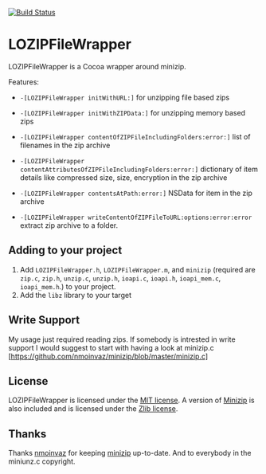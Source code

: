[![Build Status](https://travis-ci.org/catlan/LOZIPFileWrapper.svg)](https://travis-ci.org/catlan/LOZIPFileWrapper)

# LOZIPFileWrapper

LOZIPFileWrapper is a Cocoa wrapper around minizip. 

Features:

* `-[LOZIPFileWrapper initWithURL:]` for unzipping file based zips
* `-[LOZIPFileWrapper initWithZIPData:]` for unzipping memory based zips

* `-[LOZIPFileWrapper contentOfZIPFileIncludingFolders:error:]` list of filenames in the zip archive
* `-[LOZIPFileWrapper contentAttributesOfZIPFileIncludingFolders:error:]` dictionary of item details like compressed size, size, encryption in the zip archive
* `-[LOZIPFileWrapper contentsAtPath:error:]` NSData for item in the zip archive
* `-[LOZIPFileWrapper writeContentOfZIPFileToURL:options:error:error` extract zip archive to a folder.

## Adding to your project

1. Add `LOZIPFileWrapper.h`, `LOZIPFileWrapper.m`, and `minizip` (required are `zip.c`, `zip.h`, `unzip.c`, `unzip.h`, `ioapi.c`, `ioapi.h`, `ioapi_mem.c`, `ioapi_mem.h`.) to your project.
2. Add the `libz` library to your target
 
## Write Support
 
 My usage just required reading zips. If somebody is intrested in write support I would suggest to start  with having a look at minizip.c [https://github.com/nmoinvaz/minizip/blob/master/minizip.c]

## License

LOZIPFileWrapper is licensed under the [MIT license](https://github.com/catlan/LOZIPFileWrapper/raw/master/LICENSE).  A version of [Minizip](http://www.winimage.com/zLibDll/minizip.html) is also included and is licensed under the [Zlib license](http://www.zlib.net/zlib_license.html).

## Thanks

Thanks [nmoinvaz](https://github.com/nmoinvaz/minizip) for keeping [minizip](https://github.com/nmoinvaz/minizip) up-to-date. And to everybody in the miniunz.c copyright.
